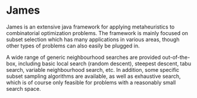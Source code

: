# James

James is an extensive java framework for applying metaheuristics to combinatorial optimization problems. The framework is mainly focused on subset selection which has many applications in various areas, though other types of problems can also easily be plugged in.


A wide range of generic neighbourhood searches are provided out-of-the-box, including basic local search (random descent), steepest descent, tabu search, variable neighbourhood search, etc. In addition, some specific subset sampling algorithms are available, as well as exhaustive search, which is of course only feasible for problems with a reasonably small search space.